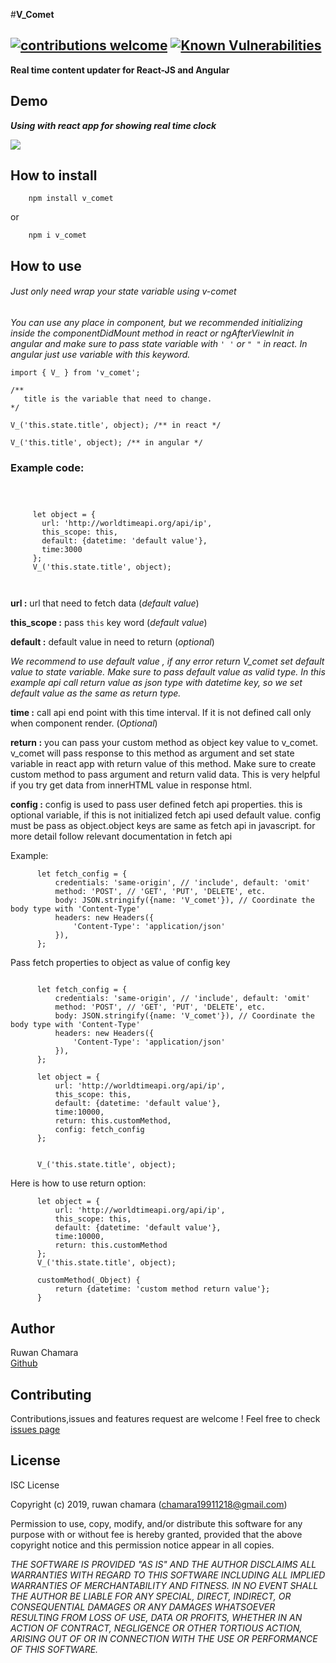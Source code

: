 #**V_Comet**
## [![contributions welcome](https://img.shields.io/badge/contributions-welcome-brightgreen.svg?style=flat)](https://github.com/dwyl/esta/issues) [![Known Vulnerabilities](https://snyk.io//test/github/rchamara/V_comet/badge.svg?targetFile=package.json)](https://snyk.io//test/github/rchamara/V_comet?targetFile=package.json)

**Real time content updater for React-JS and Angular**

## **Demo**
   
   **_Using with react app for showing real time clock_**
   
![](https://s3.gifyu.com/images/v_comet_gif.gif)


## **How to install**
```
    npm install v_comet
```

or

```
    npm i v_comet
```



## **How to use**

###### Just only need wrap your state variable using v-comet
 
 _You can use any place in component, but we recommended initializing inside the componentDidMount method in react or ngAfterViewInit
 in angular and make sure to pass state variable with `' '` or `" "` in react. In angular just use variable with this keyword._
 
 ```
 import { V_ } from 'v_comet';
 
 /**
    title is the variable that need to change.
 */
 
 V_('this.state.title', object); /** in react */
 
 V_('this.title', object); /** in angular */
 
 ```
 
### **Example code:**

``` 



     let object = {
       url: 'http://worldtimeapi.org/api/ip',
       this_scope: this,
       default: {datetime: 'default value'},
       time:3000
     };
     V_('this.state.title', object);
     
     

   ```
   
   **url :** url that need to fetch data (_default value_)
   
   **this_scope :** pass `this` key word (_default value_)
   
   **default :** default value in need to return (_optional_)
   
   _We recommend to use default value , if any error return V_comet set default value to state variable. Make sure to pass default value
   as valid type. In this example api call return value as json type with datetime key, so we set default value as the same as return type._
   
   **time :** call api end point with this time interval. If it is not defined call only when component render. (_Optional_)
   
   **return :** you can pass your custom method as object key value to v_comet. v_comet will pass response to this method as argument and set state variable 
   in react app with return value of this method. Make sure to create custom method to pass argument and return valid data. This is very helpful if you try 
   get data from innerHTML value in response html.
   
   **config :** config is used to pass user defined  fetch api properties. this is optional variable, if this is not initialized fetch api used
   default value. config must be pass as object.object keys are same as fetch api in javascript. for more detail follow relevant documentation in 
   fetch api
   
   Example:
   
   ```
         let fetch_config = {
             credentials: 'same-origin', // 'include', default: 'omit'
             method: 'POST', // 'GET', 'PUT', 'DELETE', etc.
             body: JSON.stringify({name: 'V_comet'}), // Coordinate the body type with 'Content-Type'
             headers: new Headers({
                 'Content-Type': 'application/json'
             }),
         };
   
   ```
   
   Pass fetch properties to object as value of config key
   
   ```
   
         let fetch_config = {
             credentials: 'same-origin', // 'include', default: 'omit'
             method: 'POST', // 'GET', 'PUT', 'DELETE', etc.
             body: JSON.stringify({name: 'V_comet'}), // Coordinate the body type with 'Content-Type'
             headers: new Headers({
                 'Content-Type': 'application/json'
             }),
         };
   
         let object = {
             url: 'http://worldtimeapi.org/api/ip',
             this_scope: this,
             default: {datetime: 'default value'},
             time:10000,
             return: this.customMethod,
             config: fetch_config
         };
   
   
         V_('this.state.title', object);
   
   ```
   
   Here is how to use return option:
   
   ```
         let object = {
             url: 'http://worldtimeapi.org/api/ip',
             this_scope: this,
             default: {datetime: 'default value'},
             time:10000,
             return: this.customMethod
         };
         V_('this.state.title', object);
         
         customMethod(_Object) {
             return {datetime: 'custom method return value'};
         }
   
   ``` 
   

## **Author**

Ruwan Chamara         
          [Github](https://github.com/rchamara)
          
## **Contributing**

Contributions,issues and features request are welcome !
Feel free to check [issues page](https://github.com/rchamara/V_comet/issues)

## **License**

ISC License

Copyright (c) 2019, ruwan chamara (chamara19911218@gmail.com)

Permission to use, copy, modify, and/or distribute this software for any
purpose with or without fee is hereby granted, provided that the above
copyright notice and this permission notice appear in all copies.

_THE SOFTWARE IS PROVIDED "AS IS" AND THE AUTHOR DISCLAIMS ALL WARRANTIES
WITH REGARD TO THIS SOFTWARE INCLUDING ALL IMPLIED WARRANTIES OF
MERCHANTABILITY AND FITNESS. IN NO EVENT SHALL THE AUTHOR BE LIABLE FOR
ANY SPECIAL, DIRECT, INDIRECT, OR CONSEQUENTIAL DAMAGES OR ANY DAMAGES
WHATSOEVER RESULTING FROM LOSS OF USE, DATA OR PROFITS, WHETHER IN AN
ACTION OF CONTRACT, NEGLIGENCE OR OTHER TORTIOUS ACTION, ARISING OUT OF
OR IN CONNECTION WITH THE USE OR PERFORMANCE OF THIS SOFTWARE._
  










